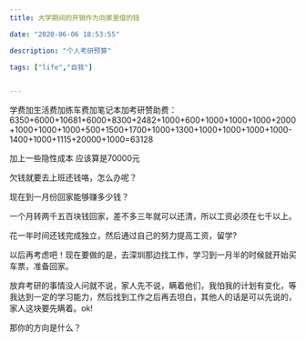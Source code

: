 ```yaml
---
title: 大学期间的开销作为向家里借的钱

date: "2020-06-06 18:53:55"

description: "个人考研预算"

tags: ["life","自我"]


---
```




学费加生活费加练车费加笔记本加考研赞助费：6350+6000+10681+6000+8300+2482+1000+600+1000+1000+1000+2000+1000+1000+1000+500+1500+1700+1000+1300+1000+1000+1000+1000-1400+1000+1115+20000+1000=63128

加上一些隐性成本 应该算是70000元

欠钱就要去上班还钱咯，怎么办呢？

现在到一月份回家能够赚多少钱？

一个月转两千五百块钱回家，差不多三年就可以还清，所以工资必须在七千以上。

花一年时间还钱完成独立，然后通过自己的努力提高工资，留学?

以后再考虑吧！现在要做的是，去深圳那边找工作，学习到一月半的时候就开始买车票，准备回家。

放弃考研的事情没人问就不说，家人先不说，瞒着他们，我怕我的计划有变化，等我达到一定的学习能力，然后找到工作之后再去坦白，其他人的话是可以先说的，家人这块要先瞒着。ok!



那你的方向是什么？





